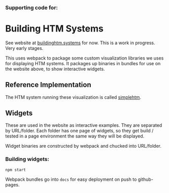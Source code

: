 ### Supporting code for:

# Building HTM Systems

See website at [buildinghtm.systems](http://buildinghtm.systems) for now. This is a work in progress. Very early stages.

This uses webpack to package some custom visualization libraries we uses for displaying HTM systems. It packages up binaries in bundles for use on the website above, to show interactive widgets.

## Reference Implementation

The HTM system running these visualization is called [simplehtm](https://github.com/htm-community/simplehtm).

## Widgets

These are used in the website as interactive examples. They are separated by URL/folder. Each folder has one page of
widgets, so they get build / tested in a page environment the same way they will be displayed.

Widget binaries are constructed by webpack and chucked into URL/folder.

### Building widgets:

    npm start

Webpack bundles go into `docs` for easy deployment on push to github-pages.

